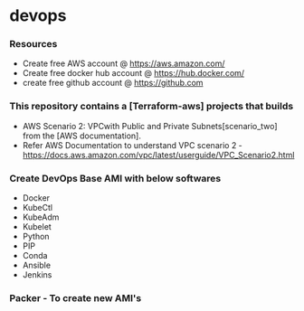 # devops

### Resources
* Create free AWS account @ https://aws.amazon.com/ 
* Create free docker hub account @ https://hub.docker.com/ 
* create free github account @ https://github.com 

### This repository contains a [Terraform-aws] projects that builds 
* AWS Scenario 2: VPCwith Public and Private Subnets[scenario_two] from the [AWS documentation].
* Refer AWS Documentation to understand VPC scenario 2 - https://docs.aws.amazon.com/vpc/latest/userguide/VPC_Scenario2.html

### Create DevOps Base AMI with below softwares
* Docker
* KubeCtl
* KubeAdm
* Kubelet
* Python
* PIP
* Conda
* Ansible
* Jenkins

### Packer - To create new AMI's 
